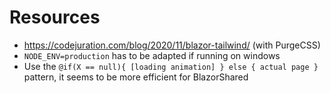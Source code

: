 # Resources
- https://codejuration.com/blog/2020/11/blazor-tailwind/ (with PurgeCSS)
- `NODE_ENV=production` has to be adapted if running on windows
- Use the `@if(X == null){ [loading animation] } else { actual page }` pattern, it seems to be more efficient for BlazorShared